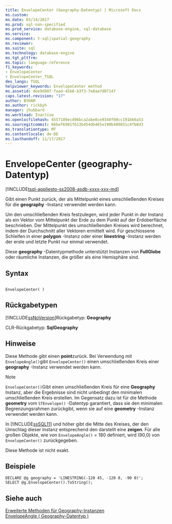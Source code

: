 ```yaml
---
title: EnvelopeCenter (Geography-Datentyp) | Microsoft Docs
ms.custom: 
ms.date: 03/14/2017
ms.prod: sql-non-specified
ms.prod_service: database-engine, sql-database
ms.service: 
ms.component: t-sql|spatial-geography
ms.reviewer: 
ms.suite: sql
ms.technology: database-engine
ms.tgt_pltfrm: 
ms.topic: language-reference
f1_keywords:
- EnvelopeCenter
- EnvelopeCenter_TSQL
dev_langs: TSQL
helpviewer_keywords: EnvelopeCenter method
ms.assetid: dee9d807-faad-45b8-b3f3-7e8aa7d07147
caps.latest.revision: "17"
author: BYHAM
ms.author: rickbyh
manager: jhubbard
ms.workload: Inactive
ms.openlocfilehash: 4557189ecd06bca2abe0ce9348f00cc191b66a53
ms.sourcegitcommit: 66bef6981f613b454db465e190b489031c4fb8d3
ms.translationtype: MT
ms.contentlocale: de-DE
ms.lasthandoff: 11/17/2017
---
```

# <a name="envelopecenter-geography-data-type-"></a>EnvelopeCenter (geography-Datentyp)
[!INCLUDE[tsql-appliesto-ss2008-asdb-xxxx-xxx-md](../../includes/tsql-appliesto-ss2008-asdb-xxxx-xxx-md.md)]

  Gibt einen Punkt zurück, der als Mittelpunkt eines umschließenden Kreises für die **geography** -Instanz verwendet werden kann.  
  
 Um den umschließenden Kreis festzulegen, wird jeder Punkt in der Instanz als ein Vektor vom Mittelpunkt der Erde zu dem Punkt auf der Erdoberfläche beschrieben. Der Mittelpunkt des umschließenden Kreises wird berechnet, indem der Durchschnitt aller Vektoren ermittelt wird. Für geschlossene Schleifen in einer **polygon** -Instanz oder einer **linestring** -Instanz werden der erste und letzte Punkt nur einmal verwendet.  
  
 Diese **geography** -Datentypmethode unterstützt Instanzen von **FullGlobe** oder räumliche Instanzen, die größer als eine Hemisphäre sind.  
  
## <a name="syntax"></a>Syntax  
  
```  
  
EnvelopeCenter( )  
```  
  
## <a name="return-types"></a>Rückgabetypen  
 [!INCLUDE[ssNoVersion](../../includes/ssnoversion-md.md)]Rückgabetyp: **Geography**  
  
 CLR-Rückgabetyp: **SqlGeography**  
  
## <a name="remarks"></a>Hinweise  
 Diese Methode gibt einen **point**zurück. Bei Verwendung mit `EnvelopeAngle()`gibt `EnvelopeCenter()` einen umschließenden Kreis einer **geography** -Instanz verwendet werden kann.  
  
> [!NOTE]  
>  `EnvelopeCenter()`Gibt einen umschließenden Kreis für eine **Geography** Instanz, aber die Ergebnisse sind nicht unbedingt den minimalen umschließenden Kreis erstellen. Im Gegensatz dazu ist für die Methode **geometry** vom `STEnvelope()` -Datentyp garantiert, dass sie den minimalen Begrenzungsrahmen zurückgibt, wenn sie auf eine **geometry** -Instanz verwendet werden kann.  
  
 In [!INCLUDE[ssSQL11](../../includes/sssql11-md.md)] und höher gibt die Mitte des Kreises, der den Umschlag dieser Instanz entsprechend den darstellt eine **zeigen**. Für alle großen Objekte, wie von `EnvelopeAngle()` = 180 definiert, wird (90,0) von `EnvelopeCenter()` zurückgegeben.  
  
 Diese Methode ist nicht exakt.  
  
## <a name="examples"></a>Beispiele  
  
```  
DECLARE @g geography = 'LINESTRING(-120 45, -120 0, -90 0)';  
SELECT @g.EnvelopeCenter().ToString();  
```  
  
## <a name="see-also"></a>Siehe auch  
 [Erweiterte Methoden für Geography-Instanzen](../../t-sql/spatial-geography/extended-methods-on-geography-instances.md)   
 [EnvelopeAngle &#40; Geography-Datentyp &#41;](../../t-sql/spatial-geography/envelopeangle-geography-data-type.md)  
  
  
